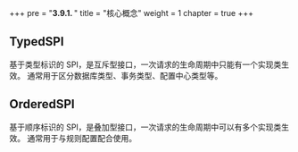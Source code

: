 +++
pre = "<b>3.9.1. </b>"
title = "核心概念"
weight = 1
chapter = true
+++

## TypedSPI

基于类型标识的 SPI，是互斥型接口，一次请求的生命周期中只能有一个实现类生效。
通常用于区分数据库类型、事务类型、配置中心类型等。

## OrderedSPI

基于顺序标识的 SPI，是叠加型接口，一次请求的生命周期中可以有多个实现类生效。
通常用于与规则配置配合使用。
